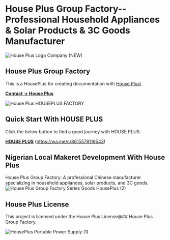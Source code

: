 # House Plus Group Factory--Professional Household Appliances &amp; Solar Products &amp; 3C Goods Manufacturer

![House Plus Logo Company (NEW)](https://github.com/user-attachments/assets/5da662d0-2fd2-44d7-aecf-86e5dea1311e)

## House Plus Group Factory

This is a HousePlus for creating documentation with [House Plus](https://wa.me/c/8615578119543)).

[**Contact → House Plus**](https://wa.me/c/8615578119543)


![House Plus HOUSEPLUS FACTORY](https://github.com/user-attachments/assets/efdb4f94-8a6e-473a-88db-0c3145011938)


## Quick Start With HOUSE PLUS

Click the below button to find a good journey with HOUSE PLUS:

[**HOUSE PLUS**](https://wa.me/c/8615578119543) (https://wa.me/c/8615578119543)

## Nigerian Local Makeret Development With House Plus

House Plus Group Factory: A professional Chinese manufacturer specializing in household appliances, solar products, and 3C goods.
![House Plus Group Factory Series Goods HousePlus (2)](https://github.com/user-attachments/assets/ee808429-f7b5-4f24-b20b-bd6a9ef3f0a9)



## House Plus License

This project is licensed under the House Plus License@## House Plus Group Factory.








![HousePlus Portable Power Supply (1)](https://github.com/user-attachments/assets/43b59d25-38fd-472e-9f80-7cb4b9d0d320)


